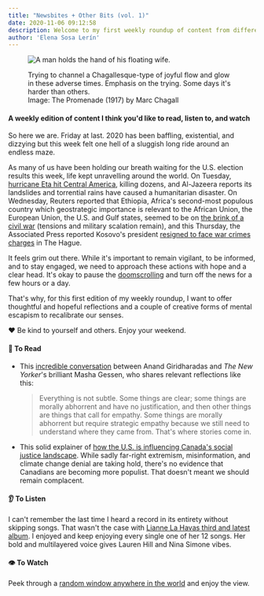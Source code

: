 ```yaml
---
title: "Newsbites + Other Bits (vol. 1)" 
date: 2020-11-06 09:12:58
description: Welcome to my first weekly roundup of content from different corners of the internet I think you’d enjoy checking out. After this week, we all need a mental break to recalibrate. 
author: 'Elena Sosa Lerín'
---
```

<figure>
<img data-src="https://res.cloudinary.com/esarin72/image/upload/q_auto/v1604645062/weekly%20editions/chagall_rmyowi.jpg" loading="lazy" alt="A man holds the hand of his floating wife." class="lazyload">
<figcaption>
    <p>Trying to channel a Chagallesque-type of joyful flow and glow in these adverse times. Emphasis on the trying. Some days it's harder than others.<br><span class="thick">
    Image:</span> The Promenade (1917) by Marc Chagall</p>
</figcaption>
</figure>

#### A weekly edition of content I think you'd like to read, listen to, and watch

So here we are. Friday at last. 2020 has been baffling, existential, and dizzying but this week felt one hell of a sluggish long ride around an endless maze.  

As many of us have been holding our breath waiting for the <span class="thick">U.S. election results</span> this week, life kept unravelling around the world. On Tuesday, <a href="https://www.aljazeera.com/news/2020/11/6/central-america-still-on-high-alert-as-hurricane-eta-kills-dozens">hurricane Eta hit <span class="thick">Central America</span></a>, killing dozens, and Al-Jazeera reports its landslides and torrential rains have caused a humanitarian disaster. On Wednesday, Reuters reported that <span class="thick">Ethiopia</span>, Africa's second-most populous country which geostrategic importance is relevant to the African Union, the European Union, the U.S. and Gulf states, seemed to be on <a href="https://uk.reuters.com/article/uk-ethiopia-conflict/ethiopia-sends-army-into-opposition-tigray-region-idUKKBN27K0GX">the brink of a civil war</a> (tensions and military scalation remain), and this Thursday, the Associated Press reported <span class="thick">Kosovo</span>'s president <a href="https://www.theguardian.com/world/2020/nov/05/hashim-thaci-kosovos-president-resigns-to-face-war-crimes-charges-in-the-hague">resigned to face war crimes charges</a> in The Hague.


It feels grim out there. While it's important to remain vigilant, to be informed, and to stay engaged, we need to approach these actions with hope and a clear head. It's okay to pause the <a href="https://twitter.com/karenkho">doomscrolling</a> and turn off the news for a few hours or a day. 

That's why, for this first edition of my weekly roundup, I want to offer thoughtful and hopeful reflections and a couple of creative forms of mental escapism to recalibrate our senses. 

<span role="img" aria-label="heart">❤️</span> Be kind to yourself and others. Enjoy your weekend.

#### <span role="img" aria-label="open book">📖</span> To Read

<ul class="list">

<li>This <a href="https://the.ink/p/how-to-block-an-autocratic-breakthrough">incredible conversation</a> between Anand Giridharadas and <em>The New Yorker</em>'s brilliant Masha Gessen, who shares relevant reflections like this:
<blockquote>
<p>
Everything is not subtle. Some things are clear; some things are morally abhorrent and have no justification, and then other things are things that call for empathy. Some things are morally abhorrent but require strategic empathy because we still need to understand where they came from. That's where stories come in.
</p>
</blockquote>
</li>

<li>
This solid explainer of <a href="https://futureofgood.co/trumpism-in-canada/"> how the U.S. is influencing Canada's social justice landscape</a>. While sadly far-right extremism, misinformation, and climate change denial are taking hold, there's no evidence that Canadians are becoming more populist. That doesn't meant we should remain complacent.
</li>
</ul>

#### <span role="img" aria-label="ear">👂</span> To Listen

I can't remember the last time I heard a record in its entirety without skipping songs. That wasn't the case with <a href="https://open.spotify.com/album/6JwtB0zzNYy4qANDrJtrJy?utm_source=Newsletter+Radio+Ambulante&utm_campaign=ef0114c24b-EMAIL_CAMPAIGN_2020_08_06_09_06_COPY_01&utm_medium=email&utm_term=0_e2fc316930-ef0114c24b-110953113"> Lianne La Havas third and latest album</a>. I enjoyed and keep enjoying every single one of her 12 songs. Her bold and multilayered voice gives Lauren Hill and Nina Simone vibes. 

#### <span role="img" aria-label="single eye">👁️</span> To Watch

Peek through a <a href="https://window-swap.com">random window anywhere in the world</a> and enjoy the view.

 


 















